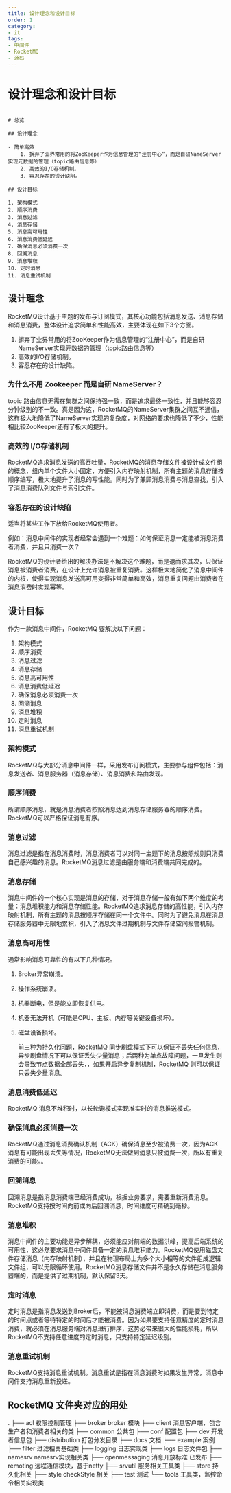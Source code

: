 ```yaml
---
title: 设计理念和设计目标
order: 1
category:
- it
tags:
- 中间件
- RocketMQ
- 源码
---
```


# 设计理念和设计目标


```markmap

# 总览

## 设计理念

- 简单高效
	1. 摒弃了业界常用的将ZooKeeper作为信息管理的“注册中心”，而是自研NameServer实现元数据的管理（topic路由信息等）
	2. 高效的I/O存储机制。
	3. 容忍存在的设计缺陷。

## 设计目标

1. 架构模式
2. 顺序消费
3. 消息过滤
4. 消息存储
5. 消息高可用性
6. 消息消费低延迟
7. 确保消息必须消费一次
8. 回溯消息
9. 消息堆积
10. 定时消息
11. 消息重试机制
```


## 设计理念

RocketMQ设计基于主题的发布与订阅模式，其核心功能包括消息发送、消息存储和消息消费，整体设计追求简单和性能高效，主要体现在如下3个方面。

1. 摒弃了业界常用的将ZooKeeper作为信息管理的“注册中心”，而是自研NameServer实现元数据的管理（topic路由信息等）
2. 高效的I/O存储机制。
3. 容忍存在的设计缺陷。

### 为什么不用 Zookeeper 而是自研 NameServer？

topic 路由信息无需在集群之间保持强一致，而是追求最终一致性，并且能够容忍分钟级别的不一致。真是因为这，RocketMQ的NameServer集群之间互不通信，这样极大地降低了NameServer实现的复杂度，对网络的要求也降低了不少，性能相比较ZooKeeper还有了极大的提升。

### 高效的 I/O存储机制

RocketMQ追求消息发送的高吞吐量，RocketMQ的消息存储文件被设计成文件组的概念，组内单个文件大小固定，方便引入内存映射机制，所有主题的消息存储按顺序编写，极大地提升了消息的写性能。同时为了兼顾消息消费与消息查找，引入了消息消费队列文件与索引文件。


### 容忍存在的设计缺陷

适当将某些工作下放给RocketMQ使用者。

例如：消息中间件的实现者经常会遇到一个难题：如何保证消息一定能被消息消费者消费，并且只消费一次？

RocketMQ的设计者给出的解决办法是不解决这个难题，而是退而求其次，只保证消息被消费者消费，在设计上允许消息被重复消费。这样极大地简化了消息中间件的内核，使得实现消息发送高可用变得非常简单和高效，消息重复问题由消费者在消息消费时实现幂等。

## 设计目标

作为一款消息中间件，RocketMQ 要解决以下问题：

1. 架构模式
2. 顺序消费
3. 消息过滤
4. 消息存储
5. 消息高可用性
6. 消息消费低延迟
7. 确保消息必须消费一次
8. 回溯消息
9. 消息堆积
10. 定时消息
11. 消息重试机制

### 架构模式

RocketMQ与大部分消息中间件一样，采用发布订阅模式，主要参与组件包括：消息发送者、消息服务器（消息存储）、消息消费和路由发现。

### 顺序消费

所谓顺序消息，就是消息消费者按照消息达到消息存储服务器的顺序消费。RocketMQ可以严格保证消息有序。

### 消息过滤

消息过滤是指在消息消费时，消息消费者可以对同一主题下的消息按照规则只消费自己感兴趣的消息。RocketMQ消息过滤是由服务端和消费端共同完成的。

### 消息存储

消息中间件的一个核心实现是消息的存储，对于消息存储一般有如下两个维度的考量：消息堆积能力和消息存储性能。RocketMQ追求消息存储的高性能，引入内存映射机制，所有主题的消息按顺序存储在同一个文件中。同时为了避免消息在消息存储服务器中无限地累积，引入了消息文件过期机制与文件存储空间报警机制。

### 消息高可用性

通常影响消息可靠性的有以下几种情况。

1. Broker异常崩溃。

2. 操作系统崩溃。

3. 机器断电，但是能立即恢复供电。

4. 机器无法开机（可能是CPU、主板、内存等关键设备损坏）。

5. 磁盘设备损坏。

   前三种为持久化问题，RocketMQ 同步刷盘模式下可以保证不丢失任何信息，异步刷盘情况下可以保证丢失少量消息；后两种为单点故障问题，一旦发生则会导致节点数据全部丢失，，如果开启异步复制机制，RocketMQ 则可以保证只丢失少量消息。

### 消息消费低延迟
RocketMQ 消息不堆积时，以长轮询模式实现准实时的消息推送模式。

### 确保消息必须消费一次
RocketMQ通过消息消费确认机制（ACK）确保消息至少被消费一次，因为ACK消息有可能出现丢失等情况，RocketMQ无法做到消息只被消费一次，所以有重复消费的可能。。
   
### 回溯消息
回溯消息是指消息消费端已经消费成功，根据业务要求，需要重新消费消息。RocketMQ支持按时间向前或向后回溯消息，时间维度可精确到毫秒。

### 消息堆积
消息中间件的主要功能是异步解耦，必须能应对前端的数据洪峰，提高后端系统的可用性，这必然要求消息中间件具备一定的消息堆积能力。RocketMQ使用磁盘文件存储消息（内存映射机制），并且在物理布局上为多个大小相等的文件组成逻辑文件组，可以无限循环使用。RocketMQ消息存储文件并不是永久存储在消息服务器端的，而是提供了过期机制，默认保留3天。

### 定时消息
定时消息是指消息发送到Broker后，不能被消息消费端立即消费，而是要到特定的时间点或者等待特定的时间后才能被消费。因为如果要支持任意精度的定时消息消费，就必须在消息服务端对消息进行排序，这势必带来很大的性能损耗，所以RocketMQ不支持任意进度的定时消息，只支持特定延迟级别。
### 消息重试机制
RocketMQ支持消息重试机制。消息重试是指在消息消费时如果发生异常，消息中间件支持消息重新投递。

## RocketMQ 文件夹对应的用处

.
├── acl       		权限控制管理
├── broker    		broker 模块
├── client				消息客户端，包含生产者和消费者相关的类
├── common				公共包
├── conf					配置包
├── dev						开发者信息包
├── distribution	打包分发目录
├── docs					文档
├── example				案例
├── filter				过滤相关基础类
├── logging				日志实现类
├── logs					日志文件包
├── namesrv				namesrv实现相关类
├── openmessaging	消息开放标准 已发布
├── remoting			远程通信模块，基于netty
├── srvutil				服务相关工具类
├── store					持久化相关
├── style					checkStyle 相关
├── test					测试
└── tools					工具类，监控命令相关实现类

